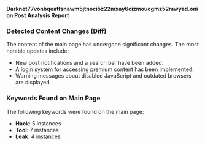 **Darknet77vonbqeatfsnawm5jtnoci5z22mxay6cizmoucgmz52mwyad.onion Post Analysis Report**

### Detected Content Changes (Diff)

The content of the main page has undergone significant changes. The most notable updates include:

*   New post notifications and a search bar have been added.
*   A login system for accessing premium content has been implemented.
*   Warning messages about disabled JavaScript and outdated browsers are displayed.

### Keywords Found on Main Page

The following keywords were found on the main page:
*   **Hack**: 5 instances
*   **Tool**: 7 instances
*   **Leak**: 4 instances